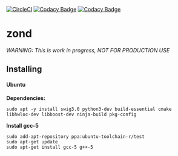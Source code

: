 [![CircleCI](https://circleci.com/gh/theQRL/zond.svg?style=shield)](https://circleci.com/gh/theQRL/zond)
[![Codacy Badge](https://api.codacy.com/project/badge/Coverage/46d5220277074dc59bb05a15567ec5c5)](https://www.codacy.com/app/qrl/zond?utm_source=github.com&utm_medium=referral&utm_content=theQRL/zond&utm_campaign=Badge_Coverage)
[![Codacy Badge](https://api.codacy.com/project/badge/Grade/46d5220277074dc59bb05a15567ec5c5)](https://www.codacy.com/app/qrl/zond?utm_source=github.com&amp;utm_medium=referral&amp;utm_content=theQRL/zond&amp;utm_campaign=Badge_Grade)
# zond
*WARNING: This is work in progress, NOT FOR PRODUCTION USE*

## Installing

#### Ubuntu

**Dependencies:**

```
sudo apt -y install swig3.0 python3-dev build-essential cmake libhwloc-dev libboost-dev ninja-build pkg-config
```

**Install gcc-5**

```
sudo add-apt-repository ppa:ubuntu-toolchain-r/test
sudo apt-get update
sudo apt-get install gcc-5 g++-5
```
